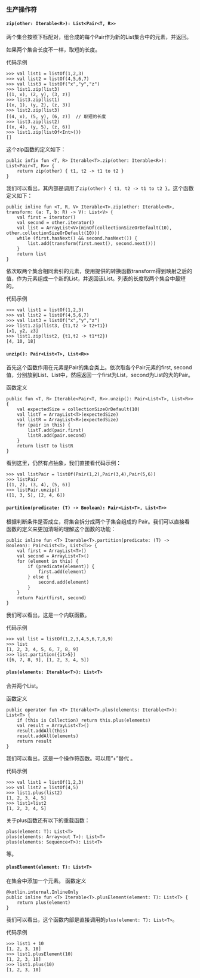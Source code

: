 ### 生产操作符

#### `zip(other: Iterable<R>): List<Pair<T, R>>`

两个集合按照下标配对，组合成的每个Pair作为新的List集合中的元素，并返回。

如果两个集合长度不一样，取短的长度。

代码示例

```
>>> val list1 = listOf(1,2,3)
>>> val list2 = listOf(4,5,6,7)
>>> val list3 = listOf("x","y","z")
>>> list1.zip(list3)
[(1, x), (2, y), (3, z)]
>>> list3.zip(list1)
[(x, 1), (y, 2), (z, 3)]
>>> list2.zip(list3)
[(4, x), (5, y), (6, z)]  // 取短的长度
>>> list3.zip(list2)
[(x, 4), (y, 5), (z, 6)]
>>> list1.zip(listOf<Int>())
[]
```

这个zip函数的定义如下：

```
public infix fun <T, R> Iterable<T>.zip(other: Iterable<R>): List<Pair<T, R>> {
    return zip(other) { t1, t2 -> t1 to t2 }
}
```

我们可以看出，其内部是调用了`zip(other) { t1, t2 -> t1 to t2 }`。这个函数定义如下：

```
public inline fun <T, R, V> Iterable<T>.zip(other: Iterable<R>, transform: (a: T, b: R) -> V): List<V> {
    val first = iterator()
    val second = other.iterator()
    val list = ArrayList<V>(minOf(collectionSizeOrDefault(10), other.collectionSizeOrDefault(10)))
    while (first.hasNext() && second.hasNext()) {
        list.add(transform(first.next(), second.next()))
    }
    return list
}
```

依次取两个集合相同索引的元素，使用提供的转换函数transform得到映射之后的值，作为元素组成一个新的List，并返回该List。列表的长度取两个集合中最短的。

代码示例

```
>>> val list1 = listOf(1,2,3)
>>> val list2 = listOf(4,5,6,7)
>>> val list3 = listOf("x","y","z")
>>> list1.zip(list3, {t1,t2 -> t2+t1})
[x1, y2, z3]
>>> list1.zip(list2, {t1,t2 -> t1*t2})
[4, 10, 18]
```

#### `unzip(): Pair<List<T>, List<R>>`

首先这个函数作用在元素是Pair的集合类上。依次取各个Pair元素的first, second值，分别放到List<T>、List<R>中，然后返回一个first为List<T>，second为List<R>的大的Pair。

函数定义

```
public fun <T, R> Iterable<Pair<T, R>>.unzip(): Pair<List<T>, List<R>> {
    val expectedSize = collectionSizeOrDefault(10)
    val listT = ArrayList<T>(expectedSize)
    val listR = ArrayList<R>(expectedSize)
    for (pair in this) {
        listT.add(pair.first)
        listR.add(pair.second)
    }
    return listT to listR
}
```

看到这里，仍然有点抽象，我们直接看代码示例：

```
>>> val listPair = listOf(Pair(1,2),Pair(3,4),Pair(5,6))
>>> listPair
[(1, 2), (3, 4), (5, 6)]
>>> listPair.unzip()
([1, 3, 5], [2, 4, 6])
```

#### `partition(predicate: (T) -> Boolean): Pair<List<T>, List<T>>`

根据判断条件是否成立，将集合拆分成两个子集合组成的 Pair。我们可以直接看函数的定义来更加清晰的理解这个函数的功能：

```
public inline fun <T> Iterable<T>.partition(predicate: (T) -> Boolean): Pair<List<T>, List<T>> {
    val first = ArrayList<T>()
    val second = ArrayList<T>()
    for (element in this) {
        if (predicate(element)) {
            first.add(element)
        } else {
            second.add(element)
        }
    }
    return Pair(first, second)
}
```

我们可以看出，这是一个内联函数。

代码示例

```
>>> val list = listOf(1,2,3,4,5,6,7,8,9)
>>> list
[1, 2, 3, 4, 5, 6, 7, 8, 9]
>>> list.partition({it>5})
([6, 7, 8, 9], [1, 2, 3, 4, 5])
```

#### `plus(elements: Iterable<T>): List<T>`

合并两个List。

函数定义

```
public operator fun <T> Iterable<T>.plus(elements: Iterable<T>): List<T> {
    if (this is Collection) return this.plus(elements)
    val result = ArrayList<T>()
    result.addAll(this)
    result.addAll(elements)
    return result
}
```

我们可以看出，这是一个操作符函数。可以用”+”替代 。

代码示例

```
>>> val list1 = listOf(1,2,3)
>>> val list2 = listOf(4,5)
>>> list1.plus(list2)
[1, 2, 3, 4, 5]
>>> list1+list2
[1, 2, 3, 4, 5]
```

关于plus函数还有以下的重载函数：

```
plus(element: T): List<T>
plus(elements: Array<out T>): List<T>
plus(elements: Sequence<T>): List<T>
```

等。

#### `plusElement(element: T): List<T>`

在集合中添加一个元素。
函数定义

```
@kotlin.internal.InlineOnly
public inline fun <T> Iterable<T>.plusElement(element: T): List<T> {
    return plus(element)
}
```

我们可以看出，这个函数内部是直接调用的`plus(element: T): List<T>`。

代码示例

```
>>> list1 + 10
[1, 2, 3, 10]
>>> list1.plusElement(10)
[1, 2, 3, 10]
>>> list1.plus(10)
[1, 2, 3, 10]
```